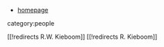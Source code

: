 
* [homepage](http://homepages.vub.ac.be/~rkieboom/)

category:people

[[!redirects R.W. Kieboom]]
[[!redirects R. Kieboom]]
